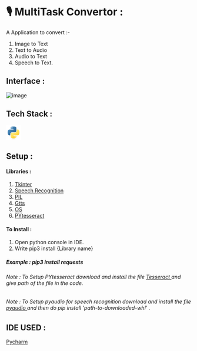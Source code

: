 
# :studio_microphone: MultiTask Convertor :

A Application to convert :- 

1. Image to Text
2. Text to Audio 
3. Audio to Text 
4. Speech to Text.


## Interface :

![image](https://user-images.githubusercontent.com/86190033/168769359-2978eead-af69-4918-8182-89ce3ce7f1c1.png)


## Tech Stack :

<a href="https://www.python.org" target="_blank" rel="noreferrer"> <img src="https://raw.githubusercontent.com/devicons/devicon/master/icons/python/python-original.svg" alt="python" width="40" height="40"/> </a>


## Setup : 

#### Libraries :

1. <a href="https://www.geeksforgeeks.org/python-gui-tkinter/" target="_blank" rel="noreferrer"> Tkinter </a>
2. <a href="https://pypi.org/project/SpeechRecognition/" target="_blank" rel="noreferrer"> Speech Recognition </a>
3. <a href="https://pypi.org/project/Pillow/p" target="_blank" rel="noreferrer"> PIL </a>
4. <a href="https://pypi.org/project/gTTS/" target="_blank" rel="noreferrer"> Gtts </a>
5. <a href="https://www.geeksforgeeks.org/os-module-python-examples/" target="_blank" rel="noreferrer"> OS </a>
6. <a href="https://pypi.org/project/pytesseract/" target="_blank" rel="noreferrer"> PYtesseract </a>

#### To Install :

1. Open python console in IDE.
2. Write pip3 install {Library name}

##### Example : pip3 install requests

###### Note : To Setup PYtesseract download and install the file <a href="https://digi.bib.uni-mannheim.de/tesseract/" target="_blank" rel="noreferrer"> Tesseract </a>  and give path of the file in the code.

###### Note : To Setup pyaudio for speech recognition download and install the file <a href="https://www.lfd.uci.edu/~gohlke/pythonlibs/#pyaudio" target="_blank" rel="noreferrer"> pyaudio </a>  and then do pip install 'path-to-downloaded-whl' .

    
## IDE USED :

<a href="https://www.jetbrains.com/pycharm/" target="_blank" rel="noreferrer"> Pycharm </a>
